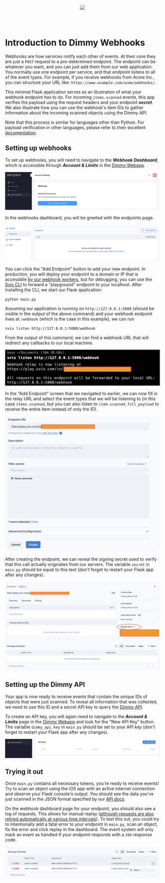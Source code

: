 <br/><br/><p align="center">
  <img src="https://lirp.cdn-website.com/c10be9aa/dms3rep/multi/opt/Optiorix+full+transparant+background+-+blue-c6d680b3-1920w.png" width="250"/>
</p><br/><br/>

# Introduction to Dimmy Webhooks
Webhooks are how services notify each other of events. At their core they are just a  `POST`  request to a pre-determined endpoint. The endpoint can be whatever you want, and you can just add them from our web application. You normally use one endpoint per service, and that endpoint listens to all of the event types. For example, if you receive webhooks from Acme Inc., you can structure your URL like:  `https://www.example.com/acme/webhooks/`.

This minimal Flask application serves as an illustration of what your webhook endpoint has to do. For incoming `items.scanned` events, this app verifies the payload using the request headers and your endpoint ***secret***. We also illustrate how you can use the webhook's item IDs to gather information about the incoming scanned objects using the Dimmy API. 

Note that this process is similar for languages other than Python. For payload verification in other languages, please refer to their excellent [documentation](https://docs.svix.com/receiving/verifying-payloads/how).

## Setting up webhooks 
To set up webhooks, you will need to navigate to the ***Webhook Dashboard***, which is accessible through ***Account & Limits*** in the [Dimmy Webapp](https://dimmy.app.optioryx.com/settings/account).

![Webhooks](/img/webhooks.png)

In the webhooks dashboard, you will be greeted with the endpoints page.

![Add endpoint](/img/new_endpoint.png)

You can click the "Add Endpoint" button to add your new endpoint. In production, you will deploy your endpoint to a domain or IP that is accessible [by our webhook workers](https://docs.optioryx.com/dimmy-webhooks), but for debugging, you can use the [Svix CLI](https://github.com/svix/svix-cli?tab=readme-ov-file#installation) to forward a "playground" endpoint to your localhost. After installing the CLI, we start our Flask application:
```
python main.py
``` 
Assuming our application is running on `http://127.0.0.1:5000` (should be visible in the output of the above command) and your webhook endpoint lives at `/webhook` (which is the case in this example), we can run 
```
svix listen http://127.0.0.1:5000/webhook
```
From the output of this command, we can find a webhook URL that will redirect any callbacks to our local machine.

![Forward](/img/svix_forward.png)

In the "Add Endpoint" screen that we navigated to earlier, we can now fill in the relay URL and select the event types that we will be listening to (in this case `items.scanned`, but you can also listen to `item.scanned.full_payload` to receive the entire item instead of only the ID).

![Forward](/img/svix_endpoint_create.png)

After creating the endpoint, we can reveal the signing secret used to verify that this call actually originates from our servers. The variable `secret` in `main.py` should be equal to this text (don't forget to restart your Flask app after any changes).

![Forward](/img/signing_secret.png)

## Setting up the Dimmy API
Your app is now ready to receive events that contain the unique IDs of objects that were just scanned. To reveal all information that was collected, we need to use this ID and a secret API key to query the [Dimmy API](https://dimmy.api.optioryx.com).

To create an API key, you will again need to navigate to the ***Account & Limits*** page in the [Dimmy Webapp](https://dimmy.app.optioryx.com/settings/account) and look for the "New API Key" button. The variable `dimmy_api_key` in `main.py` should be set to your API key (don't forget to restart your Flask app after any changes).

![Forward](/img/api_keys.png)

## Trying it out
Once `main.py` contains all necessary tokens, you're ready to receive events! Try to scan an object using the iOS app with an active internet connection and observe your Flask console's output. You should see the data you've just scanned in the JSON format specified by our [API docs](https://docs.optioryx.com/docs/dimmy-api/latest/get-items-items-get). 

On the webhook dashboard page for your endpoint, you should also see a log of requests. This allows for manual replay ([although requests are also retried automatically at various time intervals](https://docs.optioryx.com/dimmy-webhooks)). To test this out, you could try to intentionally add a fatal error to your endpoint in `main.py`, scan an object, fix the error and click replay in the dashboard. The event system will only mark an event as handled if your endpoint responds with a `20X` response code.

![Forward](/img/replay.png)

